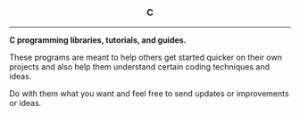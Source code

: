 <center><h3>C</h3></center>
<hr />

<strong> C programming libraries, tutorials, and guides.</strong>

These programs are meant to help others get started quicker 
on their own projects and also help them understand certain 
coding techniques and ideas.

Do with them what you want and feel free to send updates or 
improvements or ideas.
